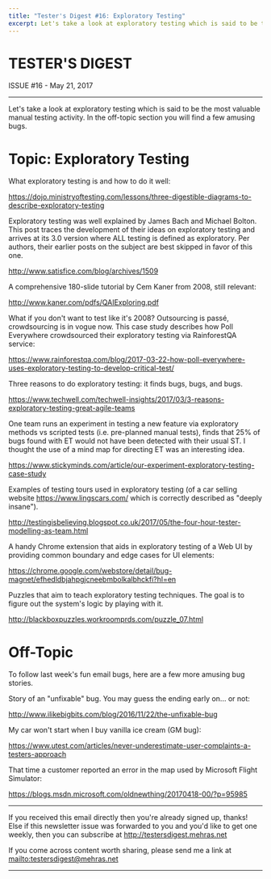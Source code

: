 ```yaml
---
title: "Tester's Digest #16: Exploratory Testing"
excerpt: Let's take a look at exploratory testing which is said to be the most valuable manual testing activity. In the off-topic section you will find a few amusing bugs.
---
```


TESTER'S DIGEST
===============
ISSUE #16 - May 21, 2017

---

Let's take a look at exploratory testing which is said to be the most valuable manual testing activity. In the off-topic section you will find a few amusing bugs.

Topic: Exploratory Testing
==========================

What exploratory testing is and how to do it well:

<https://dojo.ministryoftesting.com/lessons/three-digestible-diagrams-to-describe-exploratory-testing>

Exploratory testing was well explained by James Bach and Michael Bolton. This post traces the development of their ideas on exploratory testing and arrives at its 3.0 version where ALL testing is defined as exploratory. Per authors, their earlier posts on the subject are best skipped in favor of this one.

<http://www.satisfice.com/blog/archives/1509>

A comprehensive 180-slide tutorial by Cem Kaner from 2008, still relevant:

<http://www.kaner.com/pdfs/QAIExploring.pdf>

What if you don't want to test like it's 2008? Outsourcing is passé, crowdsourcing is in vogue now. This case study describes how Poll Everywhere crowdsourced their exploratory testing via RainforestQA service:

<https://www.rainforestqa.com/blog/2017-03-22-how-poll-everywhere-uses-exploratory-testing-to-develop-critical-test/>

Three reasons to do exploratory testing: it finds bugs, bugs, and bugs.

<https://www.techwell.com/techwell-insights/2017/03/3-reasons-exploratory-testing-great-agile-teams>

One team runs an experiment in testing a new feature via exploratory methods vs scripted tests (i.e. pre-planned manual tests), finds that 25% of bugs found with ET would not have been detected with their usual ST. I thought the use of a mind map for directing ET was an interesting idea.

<https://www.stickyminds.com/article/our-experiment-exploratory-testing-case-study>

Examples of testing tours used in exploratory testing (of a car selling website https://www.lingscars.com/ which is correctly described as "deeply insane").

<http://testingisbelieving.blogspot.co.uk/2017/05/the-four-hour-tester-modelling-as-team.html>

A handy Chrome extension that aids in exploratory testing of a Web UI by providing common boundary and edge cases for UI elements:

<https://chrome.google.com/webstore/detail/bug-magnet/efhedldbjahpgjcneebmbolkalbhckfi?hl=en>

Puzzles that aim to teach exploratory testing techniques. The goal is to figure out the system's logic by playing with it.

<http://blackboxpuzzles.workroomprds.com/puzzle_07.html>


Off-Topic
=========

To follow last week's fun email bugs, here are a few more amusing bug stories.

Story of an "unfixable" bug. You may guess the ending early on... or not:

<http://www.ilikebigbits.com/blog/2016/11/22/the-unfixable-bug>

My car won't start when I buy vanilla ice cream (GM bug):

<https://www.utest.com/articles/never-underestimate-user-complaints-a-testers-approach>

That time a customer reported an error in the map used by Microsoft Flight Simulator:

<https://blogs.msdn.microsoft.com/oldnewthing/20170418-00/?p=95985>


---

If you received this email directly then you're already signed up, thanks! Else
if this newsletter issue was forwarded to you and you'd like to get one weekly,
then you can subscribe at <http://testersdigest.mehras.net>

If you come across content worth sharing, please send me a link at
<mailto:testersdigest@mehras.net>

---
